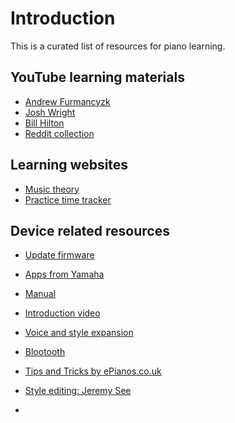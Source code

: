# Introduction
This is a curated list of resources for piano learning. 

## YouTube learning materials

* [Andrew Furmancyzk](https://www.youtube.com/user/Lypur)
* [Josh Wright](https://www.youtube.com/user/joshwrightpiano)
* [Bill Hilton](https://www.youtube.com/playlist?list=PLpOuhygfD7QnP46wUgQudOySX_z2UOhXs)
* [Reddit collection](https://www.reddit.com/r/pianolearning/wiki/index/)



## Learning websites

* [Music theory](https://www.musictheory.net/lessons)
* [Practice time tracker](https://www.tuneupgrade.com/)

## Device related resources

* [Update firmware](https://uk.yamaha.com/en/products/musical_instruments/keyboards/arranger_workstations/psr-sx700/downloads.html#product-tabs)
* [Apps from Yamaha](https://uk.yamaha.com/en/products/musical_instruments/keyboards/apps/index.html)
* [Manual](https://usa.yamaha.com/files/download/other_assets/1/1279261/psrsx900_en_om_b0.pdf)
* [Introduction video](https://www.youtube.com/watch?v=YMD0Jd2XCd8)
* [Voice and style expansion](https://uk.yamaha.com/en/products/contents/keyboards/vse/index.html)

* [Blootooth](https://www.youtube.com/watch?v=f3A0RZAVn9k)
* [Tips and Tricks by ePianos.co.uk](https://www.youtube.com/watch?v=XUGmOBsMWtc)
* [Style editing: Jeremy See](https://www.youtube.com/watch?v=2_Z53aCxMKU)
* 